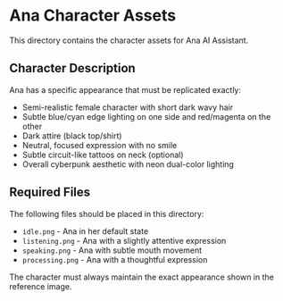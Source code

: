 # Ana Character Assets

This directory contains the character assets for Ana AI Assistant.

## Character Description

Ana has a specific appearance that must be replicated exactly:
- Semi-realistic female character with short dark wavy hair
- Subtle blue/cyan edge lighting on one side and red/magenta on the other
- Dark attire (black top/shirt)
- Neutral, focused expression with no smile
- Subtle circuit-like tattoos on neck (optional)
- Overall cyberpunk aesthetic with neon dual-color lighting

## Required Files

The following files should be placed in this directory:
- `idle.png` - Ana in her default state
- `listening.png` - Ana with a slightly attentive expression
- `speaking.png` - Ana with subtle mouth movement
- `processing.png` - Ana with a thoughtful expression

The character must always maintain the exact appearance shown in the reference image. 